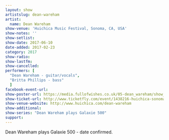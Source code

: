 ```yaml
---
layout: show
artistslug: dean-wareham
artist:
  name: Dean Wareham
show-venue: 'Huichica Music Festival, Sonoma, CA, USA'
show-notes: ''
show-setlist:
show-date: 2017-06-10
date-added: 2017-02-23
category: 2017
show-radio:
show-lastfm:
show-cancelled:
performers: [
  "Dean Wareham - guitar/vocals",
  "Britta Phillips - bass"
  ]
facebook-event-url:
show-poster-url: https://media.fullofwishes.co.uk/05-dean_wareham/show_assets/2017-06-06/dean-wareham-huichica-2017-poster.jpg
show-ticket-url: http://www.ticketfly.com/event/1438216-huichica-sonoma-sonoma/
show-venue-website: http://www.huichica.com/dean-wareham
show-additional:
show-series: "Dean Wareham plays Galaxie 500"
support:
---
```

Dean Wareham plays Galaxie 500 - date confirmed.
